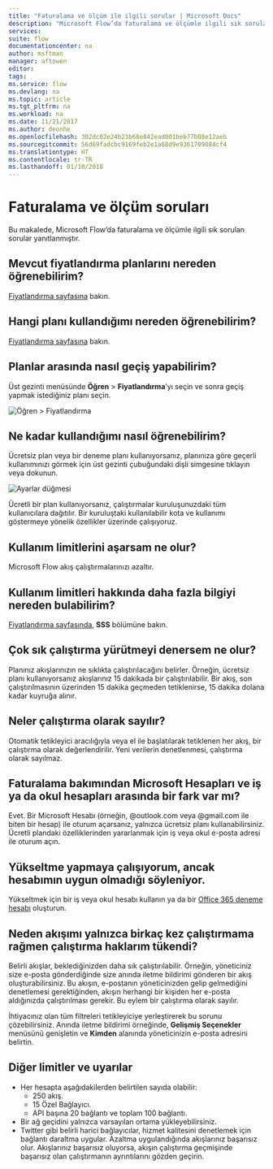 ```yaml
---
title: "Faturalama ve ölçüm ile ilgili sorular | Microsoft Docs"
description: "Microsoft Flow’da faturalama ve ölçümle ilgili sık sorulan soruların yanıtları"
services: 
suite: flow
documentationcenter: na
author: msftman
manager: aftowen
editor: 
tags: 
ms.service: flow
ms.devlang: na
ms.topic: article
ms.tgt_pltfrm: na
ms.workload: na
ms.date: 11/21/2017
ms.author: deonhe
ms.openlocfilehash: 302dc02e24b23b68e842ead001beb77b08e12aeb
ms.sourcegitcommit: 56d69fadcbc9169feb2e1a68d9e9361709084cf4
ms.translationtype: HT
ms.contentlocale: tr-TR
ms.lasthandoff: 01/10/2018
---
```

# <a name="billing-and-metering-questions"></a>Faturalama ve ölçüm soruları

Bu makalede, Microsoft Flow’da faturalama ve ölçümle ilgili sık sorulan sorular yanıtlanmıştır.

## <a name="where-can-i-find-out-what-pricing-plans-are-available"></a>Mevcut fiyatlandırma planlarını nereden öğrenebilirim?

[Fiyatlandırma sayfasına](https://flow.microsoft.com/pricing/) bakın.

## <a name="where-can-i-find-out-what-my-plan-is"></a>Hangi planı kullandığımı nereden öğrenebilirim?

[Fiyatlandırma sayfasına](https://flow.microsoft.com/pricing/) bakın.

## <a name="how-do-i-switch-plans"></a>Planlar arasında nasıl geçiş yapabilirim?

Üst gezinti menüsünde **Öğren** > **Fiyatlandırma**’yı seçin ve sonra geçiş yapmak istediğiniz planı seçin.

![Öğren > Fiyatlandırma](./media/billing-questions/learn-pricing.png)

## <a name="how-do-i-know-how-much-ive-used"></a>Ne kadar kullandığımı nasıl öğrenebilirim?

Ücretsiz plan veya bir deneme planı kullanıyorsanız, planınıza göre geçerli kullanımınızı görmek için üst gezinti çubuğundaki dişli simgesine tıklayın veya dokunun. 

![Ayarlar düğmesi](./media/billing-questions/settings.png)

Ücretli bir plan kullanıyorsanız, çalıştırmalar kuruluşunuzdaki tüm kullanıcılara dağıtılır. Bir kuruluştaki kullanılabilir kota ve kullanımı göstermeye yönelik özellikler üzerinde çalışıyoruz.

## <a name="what-happens-if-my-usage-exceeds-the-limits"></a>Kullanım limitlerini aşarsam ne olur?

Microsoft Flow akış çalıştırmalarınızı azaltır.

## <a name="where-can-i-find-more-information-regarding-the-usage-limits"></a>Kullanım limitleri hakkında daha fazla bilgiyi nereden bulabilirim?

[Fiyatlandırma sayfasında](https://flow.microsoft.com/pricing/), **SSS** bölümüne bakın.

## <a name="what-happens-if-i-try-to-execute-runs-too-frequently"></a>Çok sık çalıştırma yürütmeyi denersem ne olur?

Planınız akışlarınızın ne sıklıkta çalıştırılacağını belirler. Örneğin, ücretsiz planı kullanıyorsanız akışlarınız 15 dakikada bir çalıştırılabilir. Bir akış, son çalıştırılmasının üzerinden 15 dakika geçmeden tetiklenirse, 15 dakika dolana kadar kuyruğa alınır.

## <a name="what-counts-as-a-run"></a>Neler çalıştırma olarak sayılır?

Otomatik tetikleyici aracılığıyla veya el ile başlatılarak tetiklenen her akış, bir çalıştırma olarak değerlendirilir. Yeni verilerin denetlenmesi, çalıştırma olarak sayılmaz.

## <a name="are-there-differences-between-microsoft-accounts-and-work-or-school-accounts-for-billing"></a>Faturalama bakımından Microsoft Hesapları ve iş ya da okul hesapları arasında bir fark var mı?

Evet. Bir Microsoft Hesabı (örneğin, @outlook.com veya @gmail.com ile biten bir hesap) ile oturum açarsanız, yalnızca ücretsiz planı kullanabilirsiniz. Ücretli plandaki özelliklerinden yararlanmak için iş veya okul e-posta adresi ile oturum açın.

## <a name="im-trying-to-upgrade-but-im-told-my-account-isnt-eligible"></a>Yükseltme yapmaya çalışıyorum, ancak hesabımın uygun olmadığı söyleniyor.

Yükseltmek için bir iş veya okul hesabı kullanın ya da bir [Office 365 deneme hesabı](https://powerbi.microsoft.com/documentation/powerbi-admin-signing-up-for-power-bi-with-a-new-office-365-trial/) oluşturun.

## <a name="why-did-i-run-out-of-runs-when-my-flow-only-ran-a-few-times"></a>Neden akışımı yalnızca birkaç kez çalıştırmama rağmen çalıştırma haklarım tükendi?

Belirli akışlar, beklediğinizden daha sık çalıştırılabilir. Örneğin, yöneticiniz size e-posta gönderdiğinde size anında iletme bildirimi gönderen bir akış oluşturabilirsiniz. Bu akışın, e-postanın yöneticinizden gelip gelmediğini denetlemesi gerektiğinden, akışın herhangi bir kişiden her e-posta aldığınızda çalıştırılması gerekir. Bu eylem bir çalıştırma olarak sayılır.

İhtiyacınız olan tüm filtreleri tetikleyiciye yerleştirerek bu sorunu çözebilirsiniz. Anında iletme bildirimi örneğinde, **Gelişmiş Seçenekler** menüsünü genişletin ve **Kimden** alanında yöneticinizin e-posta adresini belirtin.

## <a name="other-limits-and-caveats"></a>Diğer limitler ve uyarılar

* Her hesapta aşağıdakilerden belirtilen sayıda olabilir:
  * 250 akış.
  * 15 Özel Bağlayıcı.
  * API başına 20 bağlantı ve toplam 100 bağlantı.
* Bir ağ geçidini yalnızca varsayılan ortama yükleyebilirsiniz.
* Twitter gibi belirli harici bağlayıcılar, hizmet kalitesini denetlemek için bağlantı daraltma uygular. Azaltma uygulandığında akışlarınız başarısız olur. Akışlarınız başarısız oluyorsa, akışın çalıştırma geçmişinde başarısız olan çalıştırmanın ayrıntılarını gözden geçirin.